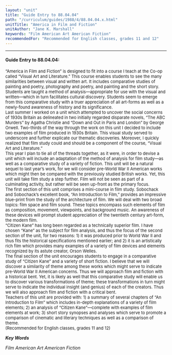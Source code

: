 ```yaml
---
layout: "unit"
title: "Guide Entry to 88.04.04"
path: "/curriculum/guides/1988/4/88.04.04.x.html"
unitTitle: "America in Film and Fiction"
unitAuthor: "Jane K. Marshall"
keywords: "Film American Art American Fiction"
recommendedFor: "Recommended for English classes, grades 11 and 12"
---
```

<body>
<hr/>
<h4>
Guide Entry to 88.04.04:
</h4>
<font size="-1">
<dl>
<dt>
“America in Film and Fiction” is designed to fit into a course I teach at the Co-op called “Visual Art and Literature.” This course enables students to see the many similarities between visual and written art. It includes comparative studies of painting and poetry, photography and poetry, and painting and the short story. Students are taught a method of analysis—appropriate for use with the visual and written—which in turn facilitates cultural discovery. Students seem to emerge from this comparative study with a truer appreciation of all art-forms as well as a newly-found awareness of history and its significance.
<dt>
Last summer I worked on a unit which attempted to uncover the social concerns of 1930s Britain as delineated in two initially regarded disparate novels, “The ABC Murders” by Agatha Christie and “Down and Out in Paris and London” by George Orwell. Two-thirds of the way through the work on this unit I decided to include two examples of film produced in 1930s Britain. This visual study served to underscore and further explicate our thematic discoveries. Moreover, I quickly realized that film study could and should be a component of the course, “Visual Art and Literature.”
<dt>
This year I plan to tie all of the threads together, as it were, in order to devise a unit which will include an adaptation of the method of analysis for film study—as well as a comparative study of a variety of fiction. This unit will be a natural sequel to last year’s work, for we will consider pre-World War II American works which might then be compared with the previously studied British works. Yet, this unit will take film study a step further. Film will not be seen as part of a culminating activity, but rather will be seen up-front as the primary focus.
<dt>
The first section of this unit comprises a mini-course in film study. Sobochack and Sobochack’s excellent book, “An Introduction to Film,” provides an impressive blue-print from the study of the architecture of film. We will deal with two broad topics: film space and film sound. These topics encompass such elements of film as composition, movement, viewpoints, and background music. An awareness of these devices will prompt student appreciation of the twentieth century art-form, the modern film.
<dt>
“Citizen Kane” has long been regarded as a technically superior film. I have chosen “Kane” as the subject for film analysis, and thus the focus of the second section of the unit, for two reasons: 1) it was produced prior to World War II and thus fits the historical specifications mentioned earlier; and 2) it is an artistically rich film which provides many examples of a variety of film devices and elements recognized by its astute creator, Orson Welles.
<dt>
The final section of the unit encourages students to engage in a comparative study of “Citizen Kane” and a variety of short fiction. I believe that we will discover a similarity of theme among these works which might serve to indicate pre-World War II American concerns. Thus we will approach film and fiction with a historical bent. Yet, it is likely as well that this comparative study will enable us to discover various transformations of theme; these transformations in turn might serve to indicate the individual insight (and genius) of each of the creators. Thus we will also approach film and fiction with a critical bent.
<dt>
Teachers of this unit are provided with: 1) a summary of several chapters of “An Introduction to Film” which includes in-depth explanations of a variety of film elements; 2) an analysis of “Citizen Kane”—complete with examples of film elements at work; 3) short story synopses and analyses which serve to promote a comparison of cinematic and literary techniques as well as a comparison of theme.
<dt>
(Recommended for English classes, grades 11 and 12)
</dt>
</dt>
</dt>
</dt>
</dt>
</dt>
</dt>
</dt>
</dl>
</font>
<p>
<b>
<i>
Key Words
</i>
</b>
<br/>
</p>
<p>
<i>
Film American Art American Fiction
</i>
</p>
</body>